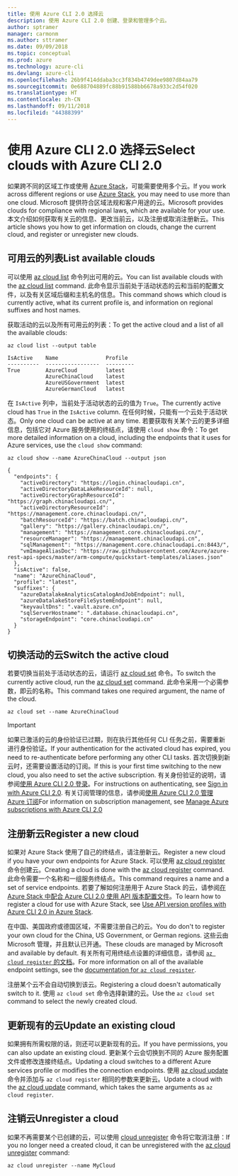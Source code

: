 ```yaml
---
title: 使用 Azure CLI 2.0 选择云
description: 使用 Azure CLI 2.0 创建、登录和管理多个云。
author: sptramer
manager: carmonm
ms.author: sttramer
ms.date: 09/09/2018
ms.topic: conceptual
ms.prod: azure
ms.technology: azure-cli
ms.devlang: azure-cli
ms.openlocfilehash: 26b9f414ddaba3cc3f834b4749dee9807d84aa79
ms.sourcegitcommit: 0e688704889fc88b91588bb6678a933c2d54f020
ms.translationtype: HT
ms.contentlocale: zh-CN
ms.lasthandoff: 09/11/2018
ms.locfileid: "44388399"
---
```

# <a name="select-clouds-with-azure-cli-20"></a><span data-ttu-id="8781a-103">使用 Azure CLI 2.0 选择云</span><span class="sxs-lookup"><span data-stu-id="8781a-103">Select clouds with Azure CLI 2.0</span></span>

<span data-ttu-id="8781a-104">如果跨不同的区域工作或使用 [Azure Stack](https://docs.microsoft.com/azure/azure-stack/user/)，可能需要使用多个云。</span><span class="sxs-lookup"><span data-stu-id="8781a-104">If you work across different regions or use [Azure Stack](https://docs.microsoft.com/azure/azure-stack/user/), you may need to use more than one cloud.</span></span> <span data-ttu-id="8781a-105">Microsoft 提供符合区域法规和客户用途的云。</span><span class="sxs-lookup"><span data-stu-id="8781a-105">Microsoft provides clouds for compliance with regional laws, which are available for your use.</span></span> <span data-ttu-id="8781a-106">本文介绍如何获取有关云的信息、更改当前云，以及注册或取消注册新云。</span><span class="sxs-lookup"><span data-stu-id="8781a-106">This article shows you how to get information on clouds, change the current cloud, and register or unregister new clouds.</span></span>

## <a name="list-available-clouds"></a><span data-ttu-id="8781a-107">可用云的列表</span><span class="sxs-lookup"><span data-stu-id="8781a-107">List available clouds</span></span>

<span data-ttu-id="8781a-108">可以使用 [az cloud list](/cli/azure/cloud#az-cloud-list) 命令列出可用的云。</span><span class="sxs-lookup"><span data-stu-id="8781a-108">You can list available clouds with the [az cloud list](/cli/azure/cloud#az-cloud-list) command.</span></span> <span data-ttu-id="8781a-109">此命令显示当前处于活动状态的云和当前的配置文件，以及有关区域后缀和主机名的信息。</span><span class="sxs-lookup"><span data-stu-id="8781a-109">This command shows which cloud is currently active, what its current profile is, and information on regional suffixes and host names.</span></span>

<span data-ttu-id="8781a-110">获取活动的云以及所有可用云的列表：</span><span class="sxs-lookup"><span data-stu-id="8781a-110">To get the active cloud and a list of all the available clouds:</span></span>

```azurecli-interactive
az cloud list --output table
```

```output
IsActive    Name               Profile
----------  -----------------  ---------
True        AzureCloud         latest
            AzureChinaCloud    latest
            AzureUSGovernment  latest
            AzureGermanCloud   latest
```

<span data-ttu-id="8781a-111">在 `IsActive` 列中，当前处于活动状态的云的值为 `True`。</span><span class="sxs-lookup"><span data-stu-id="8781a-111">The currently active cloud has `True` in the `IsActive` column.</span></span> <span data-ttu-id="8781a-112">在任何时候，只能有一个云处于活动状态。</span><span class="sxs-lookup"><span data-stu-id="8781a-112">Only one cloud can be active at any time.</span></span> <span data-ttu-id="8781a-113">若要获取有关某个云的更多详细信息，包括它对 Azure 服务使用的终结点，请使用 `cloud show` 命令：</span><span class="sxs-lookup"><span data-stu-id="8781a-113">To get more detailed information on a cloud, including the endpoints that it uses for Azure services, use the `cloud show` command:</span></span>

```azurecli-interactive
az cloud show --name AzureChinaCloud --output json
```

```output
{
  "endpoints": {
    "activeDirectory": "https://login.chinacloudapi.cn",
    "activeDirectoryDataLakeResourceId": null,
    "activeDirectoryGraphResourceId": "https://graph.chinacloudapi.cn/",
    "activeDirectoryResourceId": "https://management.core.chinacloudapi.cn/",
    "batchResourceId": "https://batch.chinacloudapi.cn/",
    "gallery": "https://gallery.chinacloudapi.cn/",
    "management": "https://management.core.chinacloudapi.cn/",
    "resourceManager": "https://management.chinacloudapi.cn",
    "sqlManagement": "https://management.core.chinacloudapi.cn:8443/",
    "vmImageAliasDoc": "https://raw.githubusercontent.com/Azure/azure-rest-api-specs/master/arm-compute/quickstart-templates/aliases.json"
  },
  "isActive": false,
  "name": "AzureChinaCloud",
  "profile": "latest",
  "suffixes": {
    "azureDatalakeAnalyticsCatalogAndJobEndpoint": null,
    "azureDatalakeStoreFileSystemEndpoint": null,
    "keyvaultDns": ".vault.azure.cn",
    "sqlServerHostname": ".database.chinacloudapi.cn",
    "storageEndpoint": "core.chinacloudapi.cn"
  }
}
```

## <a name="switch-the-active-cloud"></a><span data-ttu-id="8781a-114">切换活动的云</span><span class="sxs-lookup"><span data-stu-id="8781a-114">Switch the active cloud</span></span>

<span data-ttu-id="8781a-115">若要切换当前处于活动状态的云，请运行 [az cloud set](/cli/azure/cloud#az-cloud-set) 命令。</span><span class="sxs-lookup"><span data-stu-id="8781a-115">To switch the currently active cloud, run the [az cloud set](/cli/azure/cloud#az-cloud-set) command.</span></span> <span data-ttu-id="8781a-116">此命令采用一个必需参数，即云的名称。</span><span class="sxs-lookup"><span data-stu-id="8781a-116">This command takes one required argument, the name of the cloud.</span></span>

```azurecli-interactive
az cloud set --name AzureChinaCloud
```

> [!IMPORTANT]
> <span data-ttu-id="8781a-117">如果已激活的云的身份验证已过期，则在执行其他任何 CLI 任务之前，需要重新进行身份验证。</span><span class="sxs-lookup"><span data-stu-id="8781a-117">If your authentication for the activated cloud has expired, you need to re-authenticate before performing any other CLI tasks.</span></span> <span data-ttu-id="8781a-118">首次切换到新云时，还需要设置活动的订阅。</span><span class="sxs-lookup"><span data-stu-id="8781a-118">If this is your first time switching to the new cloud, you also need to set the active subscription.</span></span>
> <span data-ttu-id="8781a-119">有关身份验证的说明，请参阅[使用 Azure CLI 2.0 登录](authenticate-azure-cli.md)。</span><span class="sxs-lookup"><span data-stu-id="8781a-119">For instructions on authenticating, see [Sign in with Azure CLI 2.0](authenticate-azure-cli.md).</span></span> <span data-ttu-id="8781a-120">有关订阅管理的信息，请参阅[使用 Azure CLI 2.0 管理 Azure 订阅](manage-azure-subscriptions-azure-cli.md)</span><span class="sxs-lookup"><span data-stu-id="8781a-120">For information on subscription management, see [Manage Azure subscriptions with Azure CLI 2.0](manage-azure-subscriptions-azure-cli.md)</span></span>

## <a name="register-a-new-cloud"></a><span data-ttu-id="8781a-121">注册新云</span><span class="sxs-lookup"><span data-stu-id="8781a-121">Register a new cloud</span></span>

<span data-ttu-id="8781a-122">如果对 Azure Stack 使用了自己的终结点，请注册新云。</span><span class="sxs-lookup"><span data-stu-id="8781a-122">Register a new cloud if you have your own endpoints for Azure Stack.</span></span> <span data-ttu-id="8781a-123">可以使用 [az cloud register](/cli/azure/cloud#az-cloud-register) 命令创建云。</span><span class="sxs-lookup"><span data-stu-id="8781a-123">Creating a cloud is done with the [az cloud register](/cli/azure/cloud#az-cloud-register) command.</span></span> <span data-ttu-id="8781a-124">此命令需要一个名称和一组服务终结点。</span><span class="sxs-lookup"><span data-stu-id="8781a-124">This command requires a name and a set of service endpoints.</span></span> <span data-ttu-id="8781a-125">若要了解如何注册用于 Azure Stack 的云，请参阅[在 Azure Stack 中配合 Azure CLI 2.0 使用 API 版本配置文件](/azure/azure-stack/user/azure-stack-version-profiles-azurecli2#connect-to-azure-stack)。</span><span class="sxs-lookup"><span data-stu-id="8781a-125">To learn how to register a cloud for use with Azure Stack, see [Use API version profiles with Azure CLI 2.0 in Azure Stack](/azure/azure-stack/user/azure-stack-version-profiles-azurecli2#connect-to-azure-stack).</span></span>

<span data-ttu-id="8781a-126">在中国、美国政府或德国区域，不需要注册自己的云。</span><span class="sxs-lookup"><span data-stu-id="8781a-126">You do don't to register your own cloud for the China, US Government, or German regions.</span></span> <span data-ttu-id="8781a-127">这些云由 Microsoft 管理，并且默认已开通。</span><span class="sxs-lookup"><span data-stu-id="8781a-127">These clouds are managed by Microsoft and available by default.</span></span>  <span data-ttu-id="8781a-128">有关所有可用终结点设置的详细信息，请参阅 [`az cloud register` 的文档](/cli/azure/cloud#az-cloud-register)。</span><span class="sxs-lookup"><span data-stu-id="8781a-128">For more information on all of the available endpoint settings, see the [documentation for `az cloud register`](/cli/azure/cloud#az-cloud-register).</span></span>

<span data-ttu-id="8781a-129">注册某个云不会自动切换到该云。</span><span class="sxs-lookup"><span data-stu-id="8781a-129">Registering a cloud doesn't automatically switch to it.</span></span> <span data-ttu-id="8781a-130">使用 `az cloud set` 命令选择新建的云。</span><span class="sxs-lookup"><span data-stu-id="8781a-130">Use the `az cloud set` command to select the newly created cloud.</span></span>

## <a name="update-an-existing-cloud"></a><span data-ttu-id="8781a-131">更新现有的云</span><span class="sxs-lookup"><span data-stu-id="8781a-131">Update an existing cloud</span></span>

<span data-ttu-id="8781a-132">如果拥有所需权限的话，则还可以更新现有的云。</span><span class="sxs-lookup"><span data-stu-id="8781a-132">If you have permissions, you can also update an existing cloud.</span></span> <span data-ttu-id="8781a-133">更新某个云会切换到不同的 Azure 服务配置文件或修改连接终结点。</span><span class="sxs-lookup"><span data-stu-id="8781a-133">Updating a cloud switches to a different Azure services profile or modifies the connection endpoints.</span></span>
<span data-ttu-id="8781a-134">使用 [az cloud update](/cli/azure/cloud#az-cloud-update) 命令并添加与 `az cloud register` 相同的参数来更新云。</span><span class="sxs-lookup"><span data-stu-id="8781a-134">Update a cloud with the [az cloud update](/cli/azure/cloud#az-cloud-update) command, which takes the same arguments as `az cloud register`.</span></span>

## <a name="unregister-a-cloud"></a><span data-ttu-id="8781a-135">注销云</span><span class="sxs-lookup"><span data-stu-id="8781a-135">Unregister a cloud</span></span>

<span data-ttu-id="8781a-136">如果不再需要某个已创建的云，可以使用 [cloud unregister](/cli/azure/cloud#az-cloud-unregister) 命令将它取消注册：</span><span class="sxs-lookup"><span data-stu-id="8781a-136">If you no longer need a created cloud, it can be unregistered with the [az cloud unregister](/cli/azure/cloud#az-cloud-unregister) command:</span></span>

```azurecli-interactive
az cloud unregister --name MyCloud
```
